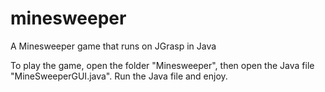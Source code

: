 # minesweeper
A Minesweeper game that runs on JGrasp in Java

To play the game, open the folder "Minesweeper", then open the Java file "MineSweeperGUI.java". Run the Java file and enjoy.
